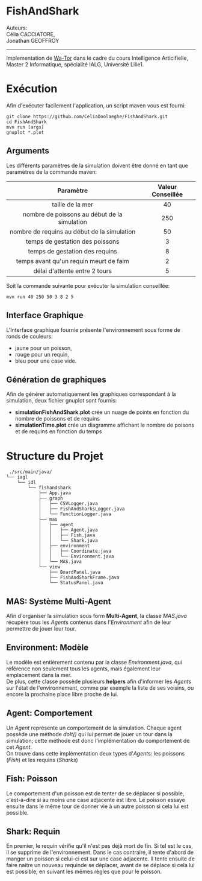 FishAndShark
============
Auteurs:  
Célia CACCIATORE,  
Jonathan GEOFFROY

------------------------------------
Implementation de [Wa-Tor](https://en.wikipedia.org/wiki/Wa-Tor) dans le cadre du cours Intelligence Articifielle, Master 2 Informatique, spécialité IALG, Université Lille1.

# Exécution #
Afin d'exécuter facilement l'application, un script maven vous est fourni:

    git clone https://github.com/CeliaDoolaeghe/FishAndShark.git
    cd FishAndShark
    mvn run [args]
    gnuplot *.plot
  
## Arguments ##
Les différents paramètres de la simulation doivent être donné en tant que paramètres de la commande maven:

|                   Paramètre                  | Valeur Conseillée |
|:--------------------------------------------:|:-----------------:|
| taille de la mer                             | 40                |
| nombre de poissons au début de la simulation | 250               |
| nombre de requins au début de la simulation  | 50                |
| temps de gestation des poissons              | 3                 |
| temps de gestation des requins               | 8                 |
| temps avant qu'un requin meurt de faim       | 2                 |
| délai d'attente entre 2 tours                | 5                 |

Soit la commande suivante pour exécuter la simulation conseillée:

    mvn run 40 250 50 3 8 2 5
  
## Interface Graphique  ##
L'Interface graphique fournie présente l'environnement sous forme de ronds de couleurs:

 * jaune pour un poisson,
 * rouge pour un requin,
 * bleu pour une case vide.
  
## Génération de graphiques ##
Afin de générer automatiquement les graphiques correspondant à la simulation, deux fichier gnuplot sont fournis:

 * **simulationFishAndShark.plot** crée un nuage de points en fonction du nombre de poissons et de requins 
 * **simulationTime.plot** crée un diagramme affichant le nombre de poisons et de requins en fonction du temps

# Structure du Projet #

     ./src/main/java/
    └── iagl
        └── idl
            └── fishandshark
                ├── App.java
                ├── graph
                │   ├── CSVLogger.java
                │   ├── FishAndSharksLogger.java
                │   └── FunctionLogger.java
                ├── mas
                │   ├── agent
                │   │   ├── Agent.java
                │   │   ├── Fish.java
                │   │   └── Shark.java
                │   ├── environment
                │   │   ├── Coordinate.java
                │   │   └── Environment.java
                │   └── MAS.java
                └── view
                    ├── BoardPanel.java
                    ├── FishAndSharkFrame.java
                    └── StatusPanel.java

## MAS: Système Multi-Agent ##
Afin d'organiser la simulation sous form **Multi-Agent**, la classe *MAS.java* récupère tous les *Agent*s contenus dans l'*Environment* afin de leur permettre de jouer leur tour.  

## Environment: Modèle ##
Le modèle est entièrement contenu par la classe *Environment.java*, qui référence non seulement tous les agents, mais également leur emplacement dans la mer.  
De plus, cette classe possède plusieurs **helpers** afin d'informer les *Agent*s sur l'état de l'environnement, comme par exemple la liste de ses voisins, ou encore la prochaine place libre proche de lui.

## Agent: Comportement ##
Un *Agent* représente un comportement de la simulation. Chaque agent possède une méthode *doIt()* qui lui permet de jouer un tour dans la simulation; cette méthode est donc l'implémentation du comportement de cet *Agent*.  
On trouve dans cette implémentation deux types d'*Agent*s: les poissons (*Fish*) et les requins (*Sharks*)

## Fish: Poisson ##
Le comportement d'un poisson est de tenter de se déplacer si possible, c'est-à-dire si au moins une case adjacente est libre. Le poisson essaye ensuite dans le même tour de donner vie à un autre poisson si cela lui est possible.

## Shark: Requin ##
En premier, le requin vérifie qu'il n'est pas déjà mort de fin. Si tel est le cas, il se supprime de l'environnement. Dans le cas contraire, il tente d'abord de manger un poisson si celui-ci est sur une case adjacente. Il tente ensuite de faire naitre un nouveau requinde se déplacer, avant de se déplace si cela lui est possible, en suivant les mêmes règles que pour le poisson.
